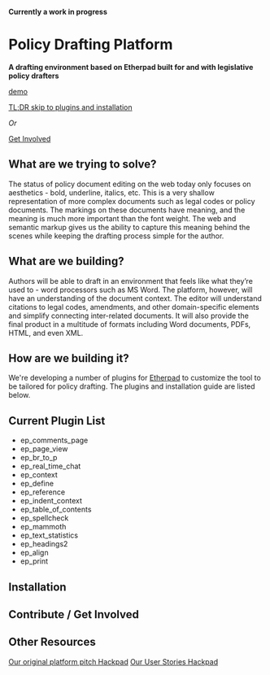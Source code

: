 **Currently a work in progress**

# Policy Drafting Platform
**A drafting environment based on Etherpad built for and with legislative policy drafters**

[demo](http://drafting-demo.opengovfoundation.org)

[TL;DR skip to plugins and installation]()

*Or*

[Get Involved]()

## What are we trying to solve?

The status of policy document editing on the web today only focuses on aesthetics - bold, underline, italics, etc.  This is a very shallow representation of more complex documents such as legal codes or policy documents.  The markings on these documents have meaning, and the meaning is much more important than the font weight.  The web and semantic markup gives us the ability to capture this meaning behind the scenes while keeping the drafting process simple for the author.

## What are we building?

Authors will be able to draft in an environment that feels like what they’re used to - word processors such as MS Word.  The platform, however, will have an understanding of the document context.  The editor will understand citations to legal codes, amendments, and other domain-specific elements and simplify connecting inter-related documents.  It will also provide the final product in a multitude of formats including Word documents, PDFs, HTML, and even XML.

## How are we building it?

We're developing a number of plugins for [Etherpad](https://github.com/ether/etherpad-lite) to customize the tool to be tailored for policy drafting.  The plugins and installation guide are listed below.

## Current Plugin List

* ep_comments_page
* ep_page_view
* ep_br_to_p
* ep_real_time_chat
* ep_context
* ep_define
* ep_reference
* ep_indent_context
* ep_table_of_contents
* ep_spellcheck
* ep_mammoth
* ep_text_statistics
* ep_headings2
* ep_align
* ep_print


## Installation




## Contribute / Get Involved




## Other Resources

[Our original platform pitch Hackpad](https://hackpad.com/Drafting-Platform-Elevator-Pitch-ZM6PnXffVjJ)
[Our User Stories Hackpad](https://hackpad.com/Drafting-Platform-User-Stories-dJsawc36A9t)
